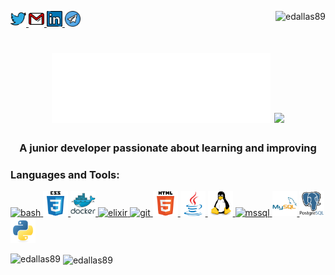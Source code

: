 <p>
<a href="https://twitter.com/inmsanz89"> 
  <img alt="Twitter" width="25px" src="assets/twitter.svg" />
</a>
<a href="mailto:inmsanz89@gmail.com">
  <img alt="Gmail" width="25px" src="assets/gmail.svg" />
</a>
<a href="https://linkedin.com">
  <img alt="LinkedIn" width="25px" src="assets/linkedin.svg" />
</a>
<a href="https://telegram.me/edallas">
  <img alt="Telegram" width="25px" src="assets/telegram.svg" />
</a>
<img align="right" src="https://komarev.com/ghpvc/?username=edallas89&label=Profile%20views&color=0e75b6&style=flat" alt="edallas89" /> 
</p>

<h1 align="center">
  <img src="assets/title.svg" width="350">
  <img src="https://media.giphy.com/media/TG0Hc5rqnP28M/giphy.gif" width="70">
</h1>

<h3 align="center">A junior developer passionate about learning and improving</h3>

<h3 align="left">Languages and Tools:</h3>
<p align="left"> <a href="https://www.gnu.org/software/bash/" target="_blank"> <img src="https://www.vectorlogo.zone/logos/gnu_bash/gnu_bash-icon.svg" alt="bash" width="40" height="40"/> </a> <a href="https://www.w3schools.com/css/" target="_blank"> <img src="https://raw.githubusercontent.com/devicons/devicon/master/icons/css3/css3-original-wordmark.svg" alt="css3" width="40" height="40"/> </a> <a href="https://www.docker.com/" target="_blank"> <img src="https://raw.githubusercontent.com/devicons/devicon/master/icons/docker/docker-original-wordmark.svg" alt="docker" width="40" height="40"/> </a> <a href="https://elixir-lang.org" target="_blank"> <img src="https://www.vectorlogo.zone/logos/elixir-lang/elixir-lang-icon.svg" alt="elixir" width="40" height="40"/> </a> <a href="https://git-scm.com/" target="_blank"> <img src="https://www.vectorlogo.zone/logos/git-scm/git-scm-icon.svg" alt="git" width="40" height="40"/> </a> <a href="https://www.w3.org/html/" target="_blank"> <img src="https://raw.githubusercontent.com/devicons/devicon/master/icons/html5/html5-original-wordmark.svg" alt="html5" width="40" height="40"/> </a> <a href="https://www.java.com" target="_blank"> <img src="https://raw.githubusercontent.com/devicons/devicon/master/icons/java/java-original.svg" alt="java" width="40" height="40"/> </a> <a href="https://www.linux.org/" target="_blank"> <img src="https://raw.githubusercontent.com/devicons/devicon/master/icons/linux/linux-original.svg" alt="linux" width="40" height="40"/> </a> <a href="https://www.microsoft.com/en-us/sql-server" target="_blank"> <img src="https://www.svgrepo.com/show/303229/microsoft-sql-server-logo.svg" alt="mssql" width="40" height="40"/> </a> <a href="https://www.mysql.com/" target="_blank"> <img src="https://raw.githubusercontent.com/devicons/devicon/master/icons/mysql/mysql-original-wordmark.svg" alt="mysql" width="40" height="40"/> </a> <a href="https://www.postgresql.org" target="_blank"> <img src="https://raw.githubusercontent.com/devicons/devicon/master/icons/postgresql/postgresql-original-wordmark.svg" alt="postgresql" width="40" height="40"/> </a> <a href="https://www.python.org" target="_blank"> <img src="https://raw.githubusercontent.com/devicons/devicon/master/icons/python/python-original.svg" alt="python" width="40" height="40"/> </a> </p>

<p><img align="left" src="https://github-readme-stats.vercel.app/api/top-langs?username=edallas89&show_icons=true&locale=en&layout=compact" alt="edallas89" /></p>

<p>&nbsp;<img align="center" src="https://github-readme-stats.vercel.app/api?username=edallas89&show_icons=true&locale=en" alt="edallas89" /></p>

